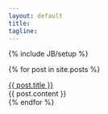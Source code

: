 ```yaml
---
layout: default
title: 
tagline: 
---
```

{% include JB/setup %}

  {% for post in site.posts %}
  <div>
    <a href="{{ BASE_PATH }}{{ post.url }}">{{ post.title }}</a>
    <div>
    	{{ post.content }}
    </div>
  </div>
  {% endfor %}